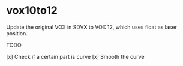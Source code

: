 # vox10to12

Update the original VOX in SDVX to VOX 12, which uses float as laser position.

TODO

[x] Check if a certain part is curve
[x] Smooth the curve 
